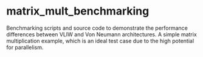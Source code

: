 # matrix_mult_benchmarking
Benchmarking scripts and source code to demonstrate the performance differences between VLIW and Von Neumann architectures. A simple matrix multiplication example, which is an ideal test case due to the high potential for parallelism.
